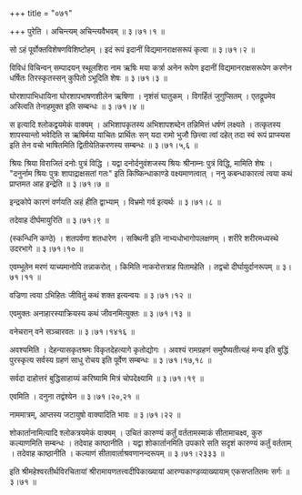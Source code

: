 +++
title = "०७१"

+++
पुरेति । अचिन्त्यम् अचिन्त्यवैभवम्  ॥  ३।७१।१ ॥   

  

सो ऽहं पूर्वोक्तविशेषणविशिष्टोहम् । इदं रूपं इदानीं विद्यमानराक्षसरूपं कृत्वा  ॥  ३।७१।२ ॥   

  

विविधं विचिन्वन् सम्पादयन् स्थूलशिरा नाम ऋषिः मया कर्त्रा अनेन रूपेण इदानीं विद्यमानराक्षसरूपेण करणेन धर्षितः तिरस्कृतस्सन् कुपितो ऽभूदिति शेषः  ॥  ३।७१।३ ॥   

  

घोरशापाभिधायिना घोरशापभाषणशीलेन ऋषिणा । नृशंसं घातुकम् । विगर्हितं जुगुप्सितम् । एतद्रूपमेव अस्त्विति तेनाहमुक्त इति सम्बन्धः  ॥  ३।७१।४ ॥   

  

स इत्यादि श्लोकद्वयमेकं वाक्यम् । अभिशापकृतस्य अभिशापशब्देन तन्निमित्तं धर्षणं लक्ष्यते । तत्कृतस्य शापस्यान्तो भवेदिति स ऋषिर्मया याचितः प्रार्थितः सन् यदा रामो भुजौ छित्त्वा त्वां दहेत् तदा स्वं रूपं प्राप्स्यस इति तेन वचो भाषितमिति द्वितीयेतिकरणस्य सम्बन्धः  ॥  ३।७१।५,६ ॥   

  

श्रियः श्रिया विराजितं दनोः पुत्रं विद्धि । यद्वा दनोर्दनुवंशजस्य श्रियः श्रीनाम्नः पुत्रं विद्धि, मामिति शेषः । "दनुर्नाम श्रियः पुत्रः शापाद्राक्षसतां गतः" इति किष्किन्धाकाण्डे वक्ष्यमाणत्वात् । ननु कबन्धाकारत्वं त्वया कथं प्राप्तमत आह इन्द्रेति  ॥  ३।७१।७ ॥   

  

इन्द्रकोपे कारणं वर्णयति अहं हीति द्वाभ्याम् । विभ्रमो गर्व इत्यर्थः  ॥  ३।७१।८ ॥   

  

तदेवाह दीर्घमायुरिति  ॥  ३।७१।९ ॥   

  

(स्कन्धिनि कण्ठे) । शतपर्वणा शतधारेण । सक्थिनी इति नाभ्यधोभागोपलक्षणम् । शरीरे शरीरमध्यस्थे उदरभागे  ॥  ३।७१।१० ॥   

  

एवम्भूतेन मरणं याच्यमानोपि तन्नाकरोत् । किमिति नाकरोत्तत्राह पितामहेति । तद्वचो दीर्घायुर्दानरूपम्  ॥  ३।७१।११ ॥   

  

वज्रिणा त्वया ऽभिहितः जीवितुं कथं शक्त इत्यन्वयः  ॥  ३।७१।१२ ॥   

  

एवमुक्तः अनाहारस्याक्रियस्य कथं जीवनमित्युक्तः  ॥  ३।७१।१३ ॥   

  

वनेचरान् वने सञ्चारवतः  ॥  ३।७१।१४१६ ॥   

  

अवश्यमिति । देहन्यासकृतश्रमः विकृतदेहत्यागे कृतोद्योगः । अवश्यं रामग्रहणं समुपैष्यतीत्यहं मन्य इति बुद्धिं पुरस्कृत्य सर्वस्य ग्रहणं साधु रोचय इति पूर्वेण सम्बन्धः  ॥  ३।७१।१७,१८ ॥   

  

सर्वदा दाहोत्तरं बुद्धिसाहाय्यं करिष्यामि मित्रं चोपदेक्ष्यामि  ॥  ३।७१।१९ ॥   

  

एवमिति । दनुना तद्वंश्येन  ॥  ३।७१।२०,२१ ॥   

  

नाममात्रम्, आप्तस्य जटायुषो वाक्यादिति भावः  ॥  ३।७१।२२ ॥   

  

शोकार्तानामित्यादि श्लोकत्रयमेकं वाक्यम् । उचितं कारुण्यं कर्तुं वर्ततामस्माकं सीतामाचक्ष्व, कुरु कल्याणमिति सम्बन्धः । तदेवाह काष्ठानीति । यद्वा शोकार्तानमिति उपकारे सति सदृशं कारुण्यं कर्तुं वर्तताम् । तदेवाह काष्ठानीति । कल्याणं सीतावार्ताश्रवणानन्दरूपम्  ॥  ३।७१।२३३३ ॥   

  

इति श्रीमहेश्वरतीर्थविरचितायां श्रीरामायणतत्त्वदीपिकाख्यायां आरण्यकाण्डव्याख्यायाम् एकसप्ततितमः सर्गः  ॥  ३।७१ ॥   

  

